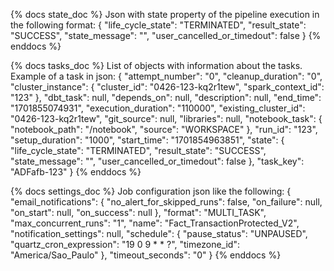 [comment]: < Universal >

{% docs state_doc %}
Json with state property of the pipeline execution in the following format:
              {
                  "life_cycle_state": "TERMINATED",
                  "result_state": "SUCCESS",
                  "state_message": "",
                  "user_cancelled_or_timedout": false
              }
{% enddocs %}


{% docs tasks_doc %}
List of objects with information about the tasks. Example of a task in json:
              {
                "attempt_number": "0",
                "cleanup_duration": "0",
                "cluster_instance": {
                    "cluster_id": "0426-123-kq2r1tew",
                    "spark_context_id": "123"
                },
                "dbt_task": null,
                "depends_on": null,
                "description": null,
                "end_time": "1701855074931",
                "execution_duration": "110000",
                "existing_cluster_id": "0426-123-kq2r1tew",
                "git_source": null,
                "libraries": null,
                "notebook_task": {
                    "notebook_path": "/notebook",
                    "source": "WORKSPACE"
                },
                "run_id": "123",
                "setup_duration": "1000",
                "start_time": "1701854963851",
                "state": {
                    "life_cycle_state": "TERMINATED",
                    "result_state": "SUCCESS",
                    "state_message": "",
                    "user_cancelled_or_timedout": false
                },
                "task_key": "ADFafb-123"
              }
{% enddocs %}

{% docs settings_doc %}
Job configuration json like the following:
            {
                "email_notifications": {
                    "no_alert_for_skipped_runs": false,
                    "on_failure": null,
                    "on_start": null,
                    "on_success": null
                },
                "format": "MULTI_TASK",
                "max_concurrent_runs": "1",
                "name": "Fact_TransactionProtected_V2",
                "notification_settings": null,
                "schedule": {
                    "pause_status": "UNPAUSED",
                    "quartz_cron_expression": "19 0 9 * * ?",
                    "timezone_id": "America/Sao_Paulo"
                },
                "timeout_seconds": "0"
              }
{% enddocs %}
